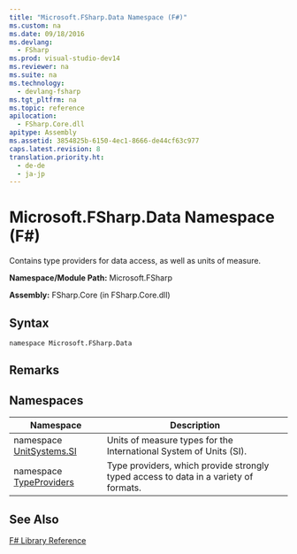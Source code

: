 ```yaml
---
title: "Microsoft.FSharp.Data Namespace (F#)"
ms.custom: na
ms.date: 09/18/2016
ms.devlang: 
  - FSharp
ms.prod: visual-studio-dev14
ms.reviewer: na
ms.suite: na
ms.technology: 
  - devlang-fsharp
ms.tgt_pltfrm: na
ms.topic: reference
apilocation: 
  - FSharp.Core.dll
apitype: Assembly
ms.assetid: 3854825b-6150-4ec1-8666-de44cf63c977
caps.latest.revision: 8
translation.priority.ht: 
  - de-de
  - ja-jp
---
```

# Microsoft.FSharp.Data Namespace (F#)
Contains type providers for data access, as well as units of measure.  
  
 **Namespace/Module Path:** Microsoft.FSharp  
  
 **Assembly:** FSharp.Core (in FSharp.Core.dll)  
  
## Syntax  
  
```  
namespace Microsoft.FSharp.Data  
```  
  
## Remarks  
  
## Namespaces  
  
|Namespace|Description|  
|---------------|-----------------|  
|namespace [UnitSystems.SI](../vs140/Microsoft.FSharp.Data.UnitSystems.SI-Namespace--F#-.md)|Units of measure types for the International System of Units (SI).|  
|namespace [TypeProviders](../vs140/Microsoft.FSharp.Data.TypeProviders-Namespace--F#-.md)|Type providers, which provide strongly typed access to data in a variety of formats.|  
  
## See Also  
 [F# Library Reference](../Topic/F%23%20Core%20Library%20Reference.md)